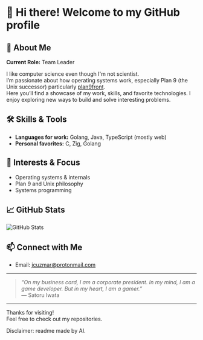 # 👋 Hi there! Welcome to my GitHub profile

## 🚀 About Me
**Current Role:** Team Leader

I like computer science even though I'm not scientist.  
I’m passionate about how operating systems work, especially Plan 9 (the Unix successor) particularly [plan9front](https://9front.org/).   
Here you’ll find a showcase of my work, skills, and favorite technologies. I enjoy exploring new ways to build and solve interesting problems.

## 🛠️ Skills & Tools
- **Languages for work:** Golang, Java, TypeScript (mostly web)
- **Personal favorites:** C, Zig, Golang

## 🌟 Interests & Focus
- Operating systems & internals  
- Plan 9 and Unix philosophy  
- Systems programming

## 📈 GitHub Stats
![GitHub Stats](https://github-readme-stats.vercel.app/api?username=j1cs&show_icons=true&hide_title=true&theme=default)

## 📫 Connect with Me
- Email: [jcuzmar@protonmail.com](mailto:jcuzmar@protonmail.com)

---

> _“On my business card, I am a corporate president. In my mind, I am a game developer. But in my heart, I am a gamer.”_  
> — Satoru Iwata

---

Thanks for visiting!  
Feel free to check out my repositories.

Disclaimer: readme made by AI.
